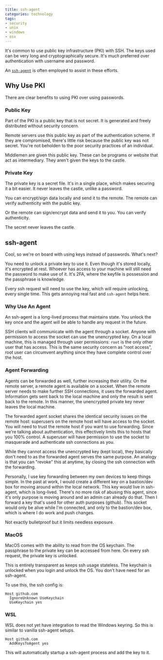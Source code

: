 ```yaml
---
title: ssh-agent
categories: technology
tags:
- security
- unix
- windows
- osx
---
```


It's common to use public key infrastructure (PKI) with SSH.
The keys used can be very long and cryptographically secure.
It's much preferred over authentication with username and password.

An [`ssh-agent`][1] is often employed to assist in these efforts.

[1]: https://en.wikipedia.org/wiki/Ssh-agent

## Why Use PKI

There are clear benefits to using PKI over using passwords.

### Public Key

Part of the PKI is a public key that is not secret.
It is generated and freely distributed without security concern.

Remote servers use this public key as part of the authentication scheme.
If they are compromised, there's little risk because the public key was not secret.
You're not beholden to the poor security practices of an individual.

Middlemen are given this public key.
These can be programs or website that act as intermediary.
They aren't given the keys to the castle.

### Private Key

The private key is a secret file.
It's in a single place, which makes securing it a bit easier.
It never leaves the castle, unlike a password.

You can encrypt/sign data locally and send it to the remote.
The remote can verify authenticity with the public key.

Or the remote can sign/encrypt data and send it to you.
You can verify authenticity.

The secret never leaves the castle.

## ssh-agent

Cool, so we're on board with using keys instead of passwords.
What's next?

You need to unlock a private key to use it.
Even though it's stored locally, it's encrypted at rest.
Whoever has access to your machine will still need the password to make use of it.
It's 2FA, where the keyfile is possession and the passphrase is knowledge.

Every ssh request will need to use the key, which will require unlocking, every single time.
This gets annoying real fast and `ssh-agent` helps here.

### Why Use An Agent

An ssh-agent is a long-lived process that maintains state.
You unlock the key once and the agent will be able to handle any request in the future.

SSH clients will communicate with the agent through a socket.
Anyone with permission to access the socket can use the unencrypted key.
On a local machine, this is managed through user permissions: `root` is the only other  user that has access.
This is the same security concern as "root access", root user can circumvent anything
since they have complete control over the host.

### Agent Forwarding

Agents can be forwarded as well, further increasing their utility.
On the remote server, a remote agent is available on a socket.
When the remote server needs to make further SSH connections, it uses the forwarded agent.
Information gets sent back to the local machine and only the result is sent back to the remote.
In this manner, the unencrypted private key never leaves the local machine.

The forwarded agent socket shares the identical security issues on the remote host:
superusers on the remote host will have access to the socket.
You will need to trust the remote host if you want to use forwarding.
Since we're talking about authentication, this effectively limits this to hosts that you 100% control.
A superuser will have permission to use the socket to masquerade and authenticate ssh connections as you.

While they cannot access the unencrypted key (kept local), they basically don't need to
as the forwarded agent serves the same purpose.
An analogy is that you can "revoke" this at anytime, by closing the ssh connection with the forwarding.

Personally, I use key forwarding between my own devices to keep things simple.
In the past at work, I would create a different key on a bastion/dev box for moving around within the local network.
This key would live in ssh-agent, which is long-lived.
There's no more risk of abusing this agent, since it's only purpose is moving around and an admin can already do that.
Then I forward a key that's used for other auth purposes (github).
This socket would only be alive while I'm connected, and only to the bastion/dev box, which is where I do work and push changes.

Not exactly bulletproof but it limits needless exposure.

### MacOS

MacOS comes with the ability to read from the OS keychain.
The passphrase to the private key can be accessed from here.
On every ssh request, the private key is unlocked.

This is entirely transparent as keeps ssh usage stateless.
The keychain is unlocked when you login and unlock the OS.
You don't have need for an ssh-agent.

To use this, the ssh config is:

```ssh
Host github.com
  IgnoreUnknown UseKeychain
  UseKeychain yes
```

### WSL

WSL does not yet have integration to read the Windows keyring.
So this is similar to vanilla ssh-agent setups.

```ssh
Host github.com
  AddKeysToAgent yes
```

This will automatically startup a ssh-agent process and add the key to it.
